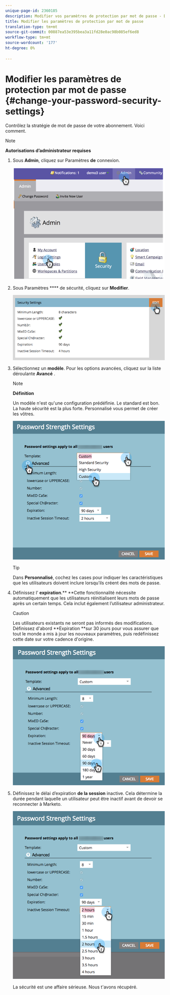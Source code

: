 ```yaml
---
unique-page-id: 2360185
description: Modifier vos paramètres de protection par mot de passe - Documents marketing - Documentation du produit
title: Modifier les paramètres de protection par mot de passe
translation-type: tm+mt
source-git-commit: 00887ea53e395bea3a11fd28e0ac98b085ef6ed8
workflow-type: tm+mt
source-wordcount: '177'
ht-degree: 0%

---
```



# Modifier les paramètres de protection par mot de passe {#change-your-password-security-settings}

Contrôlez la stratégie de mot de passe de votre abonnement. Voici comment.

>[!NOTE]
>
>**Autorisations d’administrateur requises**

1. Sous **Admin**, cliquez sur Paramètres **de** connexion.

   ![](assets/image2014-9-16-12-3a41-3a40.png)

1. Sous Paramètres **** de sécurité, cliquez sur **Modifier**.

   ![](assets/passwordsettings-hand.png)

1. Sélectionnez un **modèle**. Pour les options avancées, cliquez sur la liste déroulante **Avancé** .

   >[!NOTE]
   >
   >**Définition**
   >
   >
   >Un modèle n&#39;est qu&#39;une configuration prédéfinie. Le standard est bon. La haute sécurité est la plus forte. Personnalisé vous permet de créer les vôtres.

   ![](assets/passwordstrength.png)

   >[!TIP]
   >
   >Dans **Personnalisé**, cochez les cases pour indiquer les caractéristiques que les utilisateurs doivent inclure lorsqu’ils créent des mots de passe.

1. Définissez l’ **expiration**.** **Cette fonctionnalité nécessite automatiquement que les utilisateurs réinitialisent leurs mots de passe après un certain temps. Cela inclut également l’utilisateur administrateur.

   >[!CAUTION]
   >
   >Les utilisateurs existants ne seront pas informés des modifications. Définissez d&#39;abord **Expiration **sur 30 jours pour vous assurer que tout le monde a mis à jour les nouveaux paramètres, puis redéfinissez cette date sur votre cadence d&#39;origine.

   ![](assets/expiration.png)

1. Définissez le délai d’expiration **de la session** inactive. Cela détermine la durée pendant laquelle un utilisateur peut être inactif avant de devoir se reconnecter à Marketo.

   ![](assets/inactivesession.png)

   La sécurité est une affaire sérieuse. Nous t&#39;avons récupéré.

